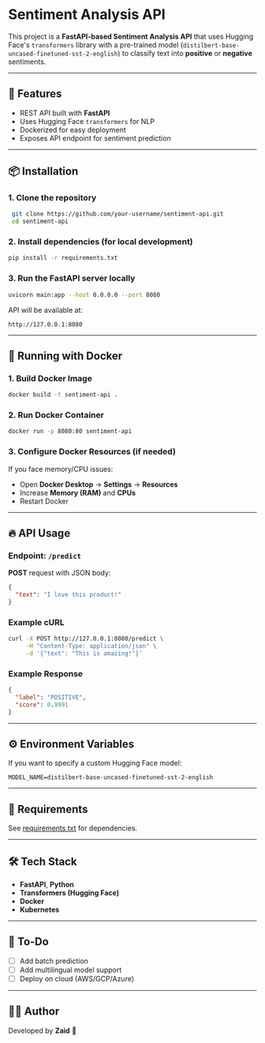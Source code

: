# Sentiment Analysis API

This project is a **FastAPI-based Sentiment Analysis API** that uses Hugging Face's `transformers` library with a pre-trained model (`distilbert-base-uncased-finetuned-sst-2-english`) to classify text into **positive** or **negative** sentiments.

---

## 🚀 Features

* REST API built with **FastAPI**
* Uses Hugging Face `transformers` for NLP
* Dockerized for easy deployment
* Exposes API endpoint for sentiment prediction

---

## 📦 Installation

### 1. Clone the repository

```bash
 git clone https://github.com/your-username/sentiment-api.git
 cd sentiment-api
```

### 2. Install dependencies (for local development)

```bash
pip install -r requirements.txt
```

### 3. Run the FastAPI server locally

```bash
uvicorn main:app --host 0.0.0.0 --port 8080
```

API will be available at:

```
http://127.0.0.1:8080
```

---

## 🐳 Running with Docker

### 1. Build Docker Image

```bash
docker build -t sentiment-api .
```

### 2. Run Docker Container

```bash
docker run -p 8080:80 sentiment-api
```

### 3. Configure Docker Resources (if needed)

If you face memory/CPU issues:

* Open **Docker Desktop** → **Settings** → **Resources**
* Increase **Memory (RAM)** and **CPUs**
* Restart Docker

---

## 🔥 API Usage

### Endpoint: `/predict`

**POST** request with JSON body:

```json
{
  "text": "I love this product!"
}
```

### Example cURL

```bash
curl -X POST http://127.0.0.1:8080/predict \
     -H "Content-Type: application/json" \
     -d '{"text": "This is amazing!"}'
```

### Example Response

```json
{
  "label": "POSITIVE",
  "score": 0.9991
}
```

---

## ⚙️ Environment Variables

If you want to specify a custom Hugging Face model:

```
MODEL_NAME=distilbert-base-uncased-finetuned-sst-2-english
```

---

## 📄 Requirements

See [requirements.txt](./requirements.txt) for dependencies.

---

## 🛠 Tech Stack

* **FastAPI**, **Python**
* **Transformers (Hugging Face)**
* **Docker**
* **Kubernetes**

---

## 📌 To-Do

* [ ] Add batch prediction
* [ ] Add multilingual model support
* [ ] Deploy on cloud (AWS/GCP/Azure)

---

## 👨‍💻 Author

Developed by **Zaid** 🚀
